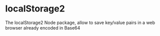 # localStorage2
The localStorage2 Node package, allow to save key/value pairs in a web browser already encoded in Base64
